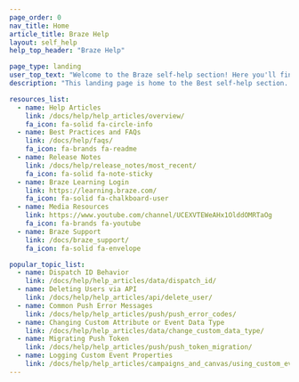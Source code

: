 ```yaml
---
page_order: 0
nav_title: Home
article_title: Braze Help
layout: self_help
help_top_header: "Braze Help"

page_type: landing
user_top_text: "Welcome to the Braze self-help section! Here you'll find a variety of help articles that can help you troubleshoot issues you may encounter. You can also learn more about the best practices to communicate with and reach your users."
description: "This landing page is home to the Best self-help section. Here, you can find a variety of help articles, best practices and FAQs, release notes, media resources, and more."

resources_list:
  - name: Help Articles
    link: /docs/help/help_articles/overview/
    fa_icon: fa-solid fa-circle-info
  - name: Best Practices and FAQs
    link: /docs/help/faqs/
    fa_icon: fa-brands fa-readme
  - name: Release Notes
    link: /docs/help/release_notes/most_recent/
    fa_icon: fa-solid fa-note-sticky
  - name: Braze Learning Login
    link: https://learning.braze.com/
    fa_icon: fa-solid fa-chalkboard-user
  - name: Media Resources
    link: https://www.youtube.com/channel/UCEXVTEWeAHx1OlddOMRTaOg
    fa_icon: fa-brands fa-youtube
  - name: Braze Support
    link: /docs/braze_support/
    fa_icon: fa-solid fa-envelope

popular_topic_list:
  - name: Dispatch ID Behavior
    link: /docs/help/help_articles/data/dispatch_id/
  - name: Deleting Users via API
    link: /docs/help/help_articles/api/delete_user/
  - name: Common Push Error Messages
    link: /docs/help/help_articles/push/push_error_codes/
  - name: Changing Custom Attribute or Event Data Type
    link: /docs/help/help_articles/data/change_custom_data_type/
  - name: Migrating Push Token
    link: /docs/help/help_articles/push/push_token_migration/
  - name: Logging Custom Event Properties
    link: /docs/help/help_articles/campaigns_and_canvas/using_custom_event_properties/
---
```

